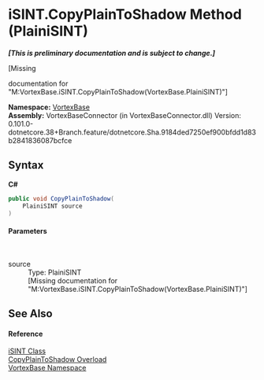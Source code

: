 # iSINT.CopyPlainToShadow Method (PlainiSINT)
 _**\[This is preliminary documentation and is subject to change.\]**_

\[Missing <summary> documentation for "M:VortexBase.iSINT.CopyPlainToShadow(VortexBase.PlainiSINT)"\]

**Namespace:**&nbsp;<a href="N_VortexBase.md">VortexBase</a><br />**Assembly:**&nbsp;VortexBaseConnector (in VortexBaseConnector.dll) Version: 0.101.0-dotnetcore.38+Branch.feature/dotnetcore.Sha.9184ded7250ef900bfdd1d83b2841836087bcfce

## Syntax

**C#**<br />
``` C#
public void CopyPlainToShadow(
	PlainiSINT source
)
```


#### Parameters
&nbsp;<dl><dt>source</dt><dd>Type: PlainiSINT<br />\[Missing <param name="source"/> documentation for "M:VortexBase.iSINT.CopyPlainToShadow(VortexBase.PlainiSINT)"\]</dd></dl>

## See Also


#### Reference
<a href="T_VortexBase_iSINT.md">iSINT Class</a><br /><a href="Overload_VortexBase_iSINT_CopyPlainToShadow.md">CopyPlainToShadow Overload</a><br /><a href="N_VortexBase.md">VortexBase Namespace</a><br />